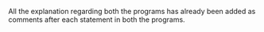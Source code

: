 All the explanation regarding both the programs has already been added as comments after each statement in both the programs.
